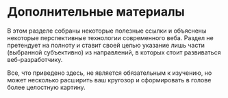 # Дополнительные материалы

В этом разделе собраны некоторые полезные ссылки и объяснены некоторые перспективные технологии современного веба. Раздел не претендует на полноту и ставит своей целью указание лишь части (выбранной субъективно) из направлений, в которых стоит развиваться веб-разработчику.

Все, что приведено здесь, не является обязательным к изучению, но может несколько расширить ваш кругозор и сформировать в голове более целостную картину.
